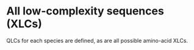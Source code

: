 # All low-complexity sequences (XLCs) 
QLCs for each species are defined, as are all possible amino-acid XLCs.
